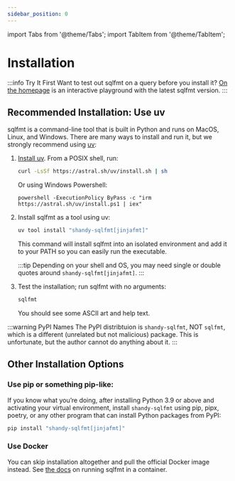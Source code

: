 ```yaml
---
sidebar_position: 0
---
```


import Tabs from '@theme/Tabs';
import TabItem from '@theme/TabItem';

# Installation

:::info Try It First
Want to test out sqlfmt on a query before you install it? [On the homepage](/) is an interactive playground with the latest sqlfmt version.
:::

## Recommended Installation: Use uv

sqlfmt is a command-line tool that is built in Python and runs on MacOS, Linux, and Windows. 
There are many ways to install and run it, but we strongly recommend using [uv](https://docs.astral.sh/uv):

1. [Install uv](https://docs.astral.sh/uv/getting-started/installation/#standalone-installer). From a POSIX shell, run:

    ```bash
    curl -LsSf https://astral.sh/uv/install.sh | sh
    ```

    Or using Windows Powershell:

    ```pwsh
    powershell -ExecutionPolicy ByPass -c "irm https://astral.sh/uv/install.ps1 | iex"
    ```

2. Install sqlfmt as a tool using uv:

    ```bash
    uv tool install "shandy-sqlfmt[jinjafmt]"
    ```

    This command will install sqlfmt into an isolated environment and add it to your PATH so you can easily run the executable.

    :::tip
    Depending on your shell and OS, you may need single or double quotes around `shandy-sqlfmt[jinjafmt]`.
    :::

3. Test the installation; run sqlfmt with no arguments:

    ```bash
    sqlfmt
    ```

    You should see some ASCII art and help text.

:::warning PyPI Names
The PyPI distribtuion is `shandy-sqlfmt`, NOT `sqlfmt`, which is a different (unrelated but not malicious) package.
This is unfortunate, but the author cannot do anything about it.
:::

## Other Installation Options

### Use pip or something pip-like:

If you know what you’re doing, after installing Python 3.9 or above and activating your virtual environment, install `shandy-sqlfmt` using pip, pipx, poetry, or any other program that can install Python packages from PyPI:

```bash
pip install "shandy-sqlfmt[jinjafmt]"
```

### Use Docker

You can skip installation altogether and pull the official Docker image instead. See [the docs](./using-container) on running sqlfmt in a container.
